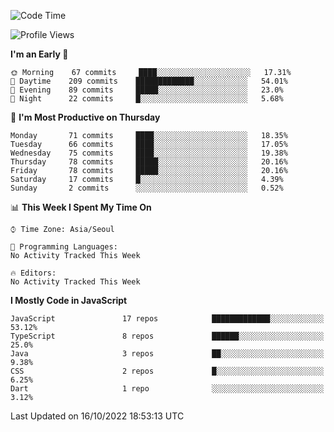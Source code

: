 <!--START_SECTION:waka-->
![Code Time](http://img.shields.io/badge/Code%20Time-4%2C290%20hrs%2046%20mins-blue)

![Profile Views](http://img.shields.io/badge/Profile%20Views-3-blue)

**I'm an Early 🐤** 

```text
🌞 Morning    67 commits     ████░░░░░░░░░░░░░░░░░░░░░   17.31% 
🌆 Daytime    209 commits    █████████████░░░░░░░░░░░░   54.01% 
🌃 Evening    89 commits     █████░░░░░░░░░░░░░░░░░░░░   23.0% 
🌙 Night      22 commits     █░░░░░░░░░░░░░░░░░░░░░░░░   5.68%

```
📅 **I'm Most Productive on Thursday** 

```text
Monday       71 commits     ████░░░░░░░░░░░░░░░░░░░░░   18.35% 
Tuesday      66 commits     ████░░░░░░░░░░░░░░░░░░░░░   17.05% 
Wednesday    75 commits     ████░░░░░░░░░░░░░░░░░░░░░   19.38% 
Thursday     78 commits     █████░░░░░░░░░░░░░░░░░░░░   20.16% 
Friday       78 commits     █████░░░░░░░░░░░░░░░░░░░░   20.16% 
Saturday     17 commits     █░░░░░░░░░░░░░░░░░░░░░░░░   4.39% 
Sunday       2 commits      ░░░░░░░░░░░░░░░░░░░░░░░░░   0.52%

```


📊 **This Week I Spent My Time On** 

```text
⌚︎ Time Zone: Asia/Seoul

💬 Programming Languages: 
No Activity Tracked This Week

🔥 Editors: 
No Activity Tracked This Week

```

**I Mostly Code in JavaScript** 

```text
JavaScript               17 repos            █████████████░░░░░░░░░░░░   53.12% 
TypeScript               8 repos             ██████░░░░░░░░░░░░░░░░░░░   25.0% 
Java                     3 repos             ██░░░░░░░░░░░░░░░░░░░░░░░   9.38% 
CSS                      2 repos             █░░░░░░░░░░░░░░░░░░░░░░░░   6.25% 
Dart                     1 repo              ░░░░░░░░░░░░░░░░░░░░░░░░░   3.12%

```



 Last Updated on 16/10/2022 18:53:13 UTC
<!--END_SECTION:waka-->
